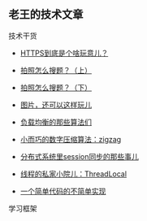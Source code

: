 ## 老王的技术文章

技术干货 

* [HTTPS到底是个啥玩意儿？](http://mp.weixin.qq.com/s?__biz=MzA3MDExNzcyNA==&mid=402053009&idx=1&sn=ea531fc21a07d33f8a0408e5206c60f3&scene=19#wechat_redirect)

* [拍照怎么搜题？（上）](http://mp.weixin.qq.com/s?__biz=MzA3MDExNzcyNA==&mid=402908318&idx=1&sn=d56d8a060ee680b3ec3409ce1b472d92&scene=19#wechat_redirect)

* [拍照怎么搜题？（下）](http://mp.weixin.qq.com/s?__biz=MzA3MDExNzcyNA==&mid=2650391990&idx=1&sn=a6f4607867441c60b00730afe53325a7&scene=19#wechat_redirect)

* [图片，还可以这样玩儿](http://mp.weixin.qq.com/s?__biz=MzA3MDExNzcyNA==&mid=2650392008&idx=1&sn=453685a42bb43a31f6e6317d89ad9a42&scene=19#wechat_redirect)

* [负载均衡的那些算法们](http://mp.weixin.qq.com/s?__biz=MzA3MDExNzcyNA==&mid=2650392075&idx=1&sn=fca2ebeca258e15f78a43c44bbb6153d&scene=19#wechat_redirect)

* [小而巧的数字压缩算法：zigzag](http://mp.weixin.qq.com/s?__biz=MzA3MDExNzcyNA==&mid=2650392086&idx=1&sn=6a2ecfe2548f121a4726d03bf23f4478&scene=19#wechat_redirect)

* [分布式系统里session同步的那些事儿](http://mp.weixin.qq.com/s?__biz=MzA3MDExNzcyNA==&mid=2650392094&idx=1&sn=7d315374ab57b1dfd750f9e83b978e15&scene=19#wechat_redirect)

* [线程的私家小院儿：ThreadLocal](http://mp.weixin.qq.com/s?__biz=MzA3MDExNzcyNA==&mid=2650392118&idx=1&sn=a2144a19bdeba48001f4f76f423e25d9&scene=19#wechat_redirect)

* [一个简单代码的不简单实现](http://mp.weixin.qq.com/s?__biz=MzA3MDExNzcyNA==&mid=2650392147&idx=1&sn=91ba6172edb887217eca35532c8a4af3&scene=19#wechat_redirect)

学习框架

